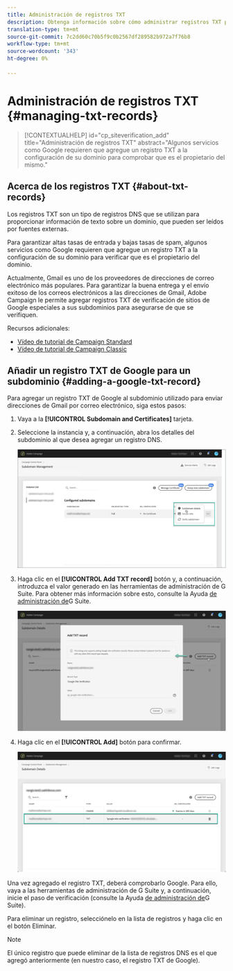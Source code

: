 ```yaml
---
title: Administración de registros TXT
description: Obtenga información sobre cómo administrar registros TXT para la verificación de la propiedad del dominio.
translation-type: tm+mt
source-git-commit: 7c2dd60c70b5f9c0b2567df289582b972a7f76b8
workflow-type: tm+mt
source-wordcount: '343'
ht-degree: 0%

---
```



# Administración de registros TXT {#managing-txt-records}

>[!CONTEXTUALHELP]
>id="cp_siteverification_add"
>title="Administración de registros TXT"
>abstract="Algunos servicios como Google requieren que agregue un registro TXT a la configuración de su dominio para comprobar que es el propietario del mismo."

## Acerca de los registros TXT {#about-txt-records}

Los registros TXT son un tipo de registros DNS que se utilizan para proporcionar información de texto sobre un dominio, que pueden ser leídos por fuentes externas.

Para garantizar altas tasas de entrada y bajas tasas de spam, algunos servicios como Google requieren que agregue un registro TXT a la configuración de su dominio para verificar que es el propietario del dominio.

Actualmente, Gmail es uno de los proveedores de direcciones de correo electrónico más populares. Para garantizar la buena entrega y el envío exitoso de los correos electrónicos a las direcciones de Gmail, Adobe Campaign le permite agregar registros TXT de verificación de sitios de Google especiales a sus subdominios para asegurarse de que se verifiquen.

Recursos adicionales:

* [Vídeo de tutorial de Campaign Standard](https://docs.adobe.com/content/help/en/campaign-standard-learn/tutorials/administrating/control-panel/google-txt-record-management.html)
* [Vídeo de tutorial de Campaign Classic](https://docs.adobe.com/content/help/en/campaign-classic-learn/tutorials/administrating/control-panel-acc/google-txt-record-management.html)

## Añadir un registro TXT de Google para un subdominio {#adding-a-google-txt-record}

Para agregar un registro TXT de Google al subdominio utilizado para enviar direcciones de Gmail por correo electrónico, siga estos pasos:

1. Vaya a la **[!UICONTROL Subdomain and Certificates]** tarjeta.

1. Seleccione la instancia y, a continuación, abra los detalles del subdominio al que desea agregar un registro DNS.

   ![](assets/txt_subdomaindetails.png)

1. Haga clic en el **[!UICONTROL Add TXT record]** botón y, a continuación, introduzca el valor generado en las herramientas de administración de G Suite. Para obtener más información sobre esto, consulte la Ayuda [de administración de](https://support.google.com/a/answer/183895)G Suite.

   ![](assets/txt_addtxt.png)

1. Haga clic en el **[!UICONTROL Add]** botón para confirmar.

   ![](assets/txt_txtadded.png)

Una vez agregado el registro TXT, deberá comprobarlo Google. Para ello, vaya a las herramientas de administración de G Suite y, a continuación, inicie el paso de verificación (consulte la Ayuda [de administración de](https://support.google.com/a/answer/183895)G Suite).

Para eliminar un registro, selecciónelo en la lista de registros y haga clic en el botón Eliminar.

>[!NOTE]
>
>El único registro que puede eliminar de la lista de registros DNS es el que agregó anteriormente (en nuestro caso, el registro TXT de Google).
